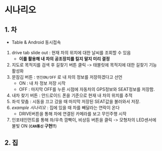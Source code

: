 # 시나리오

## 1. 차

- Table & Android 동시접속



1. drive tab slide out : 현재 차의 위치에 대한 날씨를 조회할 수 있음
   - **이를 활용해 내 차의 공조장치를 킬지 말지 미리 결정**
2. 지도로 목적지를 검색 후 길찾기 버튼 클릭 -> 태블릿에 목적지에 대한 길찾기 기능 활성화
3. 문잠김 버튼 : `엔진ON/OFF` 로 내 차의 정보를 저장하겠다고 선언
   - ON : 내 차 정보 저장 시작
   - OFF : 마지막 OFF를 누른 시점에 자동차의 GPS정보와 SEAT정보를 저장함.
4. 내차 찾기 버튼 : 안드로이드 폰을 기준으로 현재 내 차의 위치를 추적
5. 좌석 맞춤 : 시동을 끄고 갔을 때 마지막 저장된 SEAT값을 불러와서 저장.
6. *example 시나리오* : 집에 있을 때 차를 빼달라는 연락이 온다 
   - DRIVE버튼을 통해 차에 연결된 카메라를 보고 무인주행 시작
7. 인포테인먼트를 통해 좌/우측 깜빡이, 비상등 버튼을 클릭 -> 모형차의 LED센서에 불빛 ON (**`CAN통신` 구현!!**)







## 2. 집

